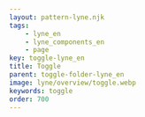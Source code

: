 ```yaml
---
layout: pattern-lyne.njk
tags: 
    - lyne_en
    - lyne_components_en
    - page
key: toggle-lyne_en
title: Toggle
parent: toggle-folder-lyne_en
image: lyne/overview/toggle.webp
keywords: toggle
order: 700
---
```

